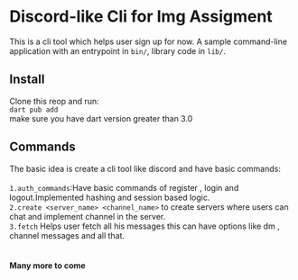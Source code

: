 # Discord-like Cli for Img Assigment
This is a cli tool which helps user sign up for now. 
A sample command-line application with an entrypoint in `bin/`, library code
in `lib/`.

## Install
Clone this reop and run:<br>
`dart pub add`<br>
make sure you have dart version greater than 3.0


## Commands
The basic idea is create a cli tool like discord and have  basic commands:<br><br>
`1.auth_commands`:Have basic commands of register , login and logout.Implemented hashing and session based logic.<br>
`2.create <server_name> <channel_name>` to create servers where users can chat and implement channel in the server.<br>
`3.fetch` Helps user fetch all his messages this can have options like dm , channel messages and all that.
<br><br>

#### Many more to come


